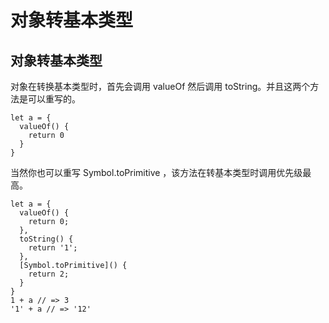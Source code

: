# 对象转基本类型

## 对象转基本类型

对象在转换基本类型时，首先会调用 valueOf 然后调用 toString。并且这两个方法是可以重写的。

```text
let a = {
  valueOf() {
    return 0
  }
}
```

当然你也可以重写 Symbol.toPrimitive ，该方法在转基本类型时调用优先级最高。

```text
let a = {
  valueOf() {
    return 0;
  },
  toString() {
    return '1';
  },
  [Symbol.toPrimitive]() {
    return 2;
  }
}
1 + a // => 3
'1' + a // => '12'
```

